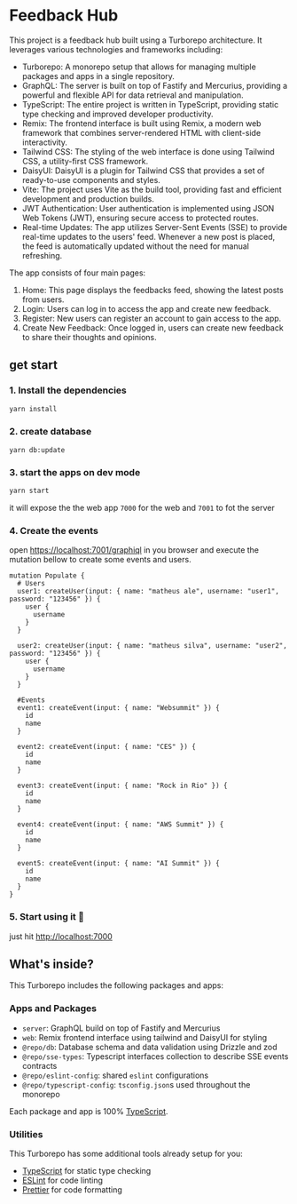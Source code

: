 # Feedback Hub

This project is a feedback hub built using a Turborepo architecture. It leverages various technologies and frameworks including:

- Turborepo: A monorepo setup that allows for managing multiple packages and apps in a single repository.
- GraphQL: The server is built on top of Fastify and Mercurius, providing a powerful and flexible API for data retrieval and manipulation.
- TypeScript: The entire project is written in TypeScript, providing static type checking and improved developer productivity.
- Remix: The frontend interface is built using Remix, a modern web framework that combines server-rendered HTML with client-side interactivity.
- Tailwind CSS: The styling of the web interface is done using Tailwind CSS, a utility-first CSS framework.
- DaisyUI: DaisyUI is a plugin for Tailwind CSS that provides a set of ready-to-use components and styles.
- Vite: The project uses Vite as the build tool, providing fast and efficient development and production builds.
- JWT Authentication: User authentication is implemented using JSON Web Tokens (JWT), ensuring secure access to protected routes.
- Real-time Updates: The app utilizes Server-Sent Events (SSE) to provide real-time updates to the users' feed. Whenever a new post is placed, the feed is automatically updated without the need for manual refreshing.

The app consists of four main pages:

1. Home: This page displays the feedbacks feed, showing the latest posts from users.
2. Login: Users can log in to access the app and create new feedback.
3. Register: New users can register an account to gain access to the app.
4. Create New Feedback: Once logged in, users can create new feedback to share their thoughts and opinions.


## get start

### 1.  Install the dependencies 

```sh
yarn install
```

### 2. create database

```
yarn db:update
```

### 3. start the apps on dev mode

```sh
yarn start
```

it will expose the the web app `7000` for the web and `7001` to fot the server


### 4. Create the events

open [https://localhost:7001/graphiql](https://localhost:7001/graphiql) in you browser and execute the mutation bellow 
to create some events and users.

```gql
mutation Populate {
  # Users
  user1: createUser(input: { name: "matheus ale", username: "user1", password: "123456" }) {
    user {
      username
    }
  }
  
  user2: createUser(input: { name: "matheus silva", username: "user2", password: "123456" }) {
    user {
      username
    }
  }
  
  #Events
  event1: createEvent(input: { name: "Websummit" }) {
    id
    name
  }
  
  event2: createEvent(input: { name: "CES" }) {
    id
    name
  }
  
  event3: createEvent(input: { name: "Rock in Rio" }) {
    id
    name
  }
  
  event4: createEvent(input: { name: "AWS Summit" }) {
    id
    name
  }
  
  event5: createEvent(input: { name: "AI Summit" }) {
    id
    name
  }
}
```

### 5. Start using it 🚀

just hit [http://localhost:7000](http://localhost:7000)

## What's inside?

This Turborepo includes the following packages and apps:

### Apps and Packages

- `server`: GraphQL build on top of Fastify and Mercurius 
- `web`: Remix frontend interface using tailwind and DaisyUI for styling
- `@repo/db`: Database schema and data validation using Drizzle and zod
- `@repo/sse-types`: Typescript interfaces collection to describe SSE events contracts
- `@repo/eslint-config`: shared `eslint` configurations
- `@repo/typescript-config`: `tsconfig.json`s used throughout the monorepo

Each package and app is 100% [TypeScript](https://www.typescriptlang.org/).

### Utilities

This Turborepo has some additional tools already setup for you:

- [TypeScript](https://www.typescriptlang.org/) for static type checking
- [ESLint](https://eslint.org/) for code linting
- [Prettier](https://prettier.io) for code formatting
